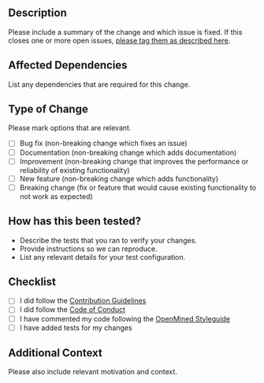 ## Description
Please include a summary of the change and which issue is fixed. If this closes one or more open issues, [please tag them as described here](https://help.github.com/en/github/managing-your-work-on-github/linking-a-pull-request-to-an-issue#linking-a-pull-request-to-an-issue-using-a-keyword).

## Affected Dependencies
List any dependencies that are required for this change.

## Type of Change
Please mark options that are relevant.

- [ ] Bug fix (non-breaking change which fixes an issue)
- [ ] Documentation (non-breaking change which adds documentation)
- [ ] Improvement (non-breaking change that improves the performance or reliability of existing functionality)
- [ ] New feature (non-breaking change which adds functionality)
- [ ] Breaking change (fix or feature that would cause existing functionality to not work as expected)

## How has this been tested?
- Describe the tests that you ran to verify your changes.
- Provide instructions so we can reproduce.
- List any relevant details for your test configuration.

## Checklist
- [ ] I did follow the [Contribution Guidelines](https://github.com/OpenMined/.github/blob/master/CONTRIBUTING.md)
- [ ] I did follow the [Code of Conduct](https://github.com/OpenMined/.github/blob/master/CODE_OF_CONDUCT.md)
- [ ] I have commented my code following the [OpenMined Styleguide](https://github.com/OpenMined/.github/blob/master/STYLEGUIDE.md)
- [ ] I have added tests for my changes

## Additional Context
Please also include relevant motivation and context.
